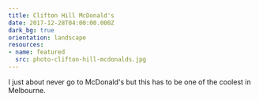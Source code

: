 ```yaml
---
title: Clifton Hill McDonald's
date: 2017-12-28T04:00:00.000Z
dark_bg: true
orientation: landscape
resources:
- name: featured
  src: photo-clifton-hill-mcdonalds.jpg
---
```

I just about never go to McDonald's but this has to be one of the coolest in Melbourne.